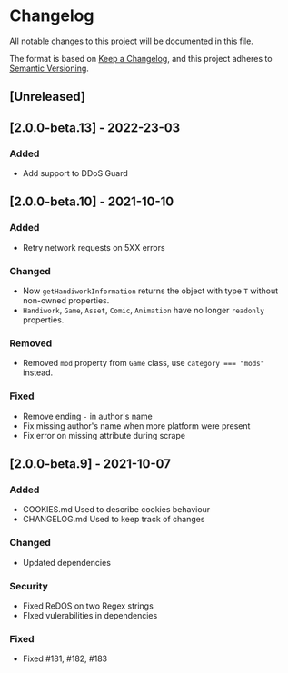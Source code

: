 # Changelog

All notable changes to this project will be documented in this file.

The format is based on [Keep a Changelog](https://keepachangelog.com/en/1.0.0/),
and this project adheres to [Semantic Versioning](https://semver.org/spec/v2.0.0.html).

## [Unreleased]

## [2.0.0-beta.13] - 2022-23-03

### Added

- Add support to DDoS Guard

## [2.0.0-beta.10] - 2021-10-10

### Added

- Retry network requests on 5XX errors

### Changed

- Now `getHandiworkInformation` returns the object with type `T` without non-owned properties.
- `Handiwork`, `Game`, `Asset`, `Comic`, `Animation` have no longer `readonly` properties.

### Removed

- Removed `mod` property from `Game` class, use `category === "mods"` instead.

### Fixed

- Remove ending `-` in author's name
- Fix missing author's name when more platform were present
- Fix error on missing attribute during scrape

## [2.0.0-beta.9] - 2021-10-07

### Added

- COOKIES.md Used to describe cookies behaviour
- CHANGELOG.md Used to keep track of changes

### Changed

- Updated dependencies

### Security

- Fixed ReDOS on two Regex strings
- FIxed vulerabilities in dependencies

### Fixed

- Fixed #181, #182, #183
